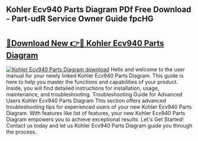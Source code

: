 ## Kohler Ecv940 Parts Diagram PDf Free Download - Part-udR Service Owner Guide fpcHG

# <h2><a href="http://dfkgf9.blite.top/?on=Kohler+Ecv940+Parts+Diagram">🔗Download New 👉🔴 Kohler Ecv940 Parts Diagram</a></h2>

[![Kohler Ecv940 Parts Diagram download](https://i.imgur.com/lujVjoI.png)](http://dfkgf9.blite.top/?on=Kohler+Ecv940+Parts+Diagram)
Hello and welcome to the user manual for your newly linked Kohler Ecv940 Parts Diagram. This guide is here to help you master the functions and capabilities of your product. Inside, you will find detailed instructions for installation, usage, maintenance, and troubleshooting. Troubleshooting Guide for Advanced Users Kohler Ecv940 Parts Diagram This section offers advanced troubleshooting tips for experienced users of your new Kohler Ecv940 Parts Diagram. With features like list of features, your new Kohler Ecv940 Parts Diagram empowers you to achieve exceptional results. Let's Get Started! Contact us today and let us Kohler Ecv940 Parts Diagram guide you through the process.
